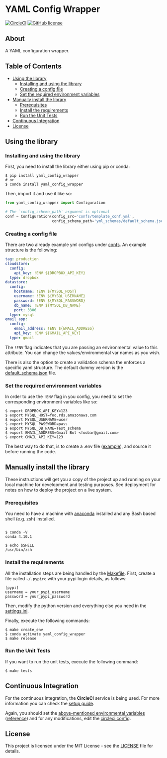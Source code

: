 # YAML Config Wrapper

[![CircleCI](https://circleci.com/gh/drkostas/yaml-config-wrapper/tree/master.svg?style=svg)](https://circleci.com/gh/drkostas/yaml-config-wrapper/tree/master)
[![GitHub license](https://img.shields.io/badge/license-Apache-blue.svg)](https://raw.githubusercontent.com/drkostas/yaml_config_wrapper/master/LICENSE)

## About <a name = "about"></a>

A YAML configuration wrapper.

## Table of Contents

+ [Using the library](#using)
    + [Installing and using the library](#install_use)
    + [Creating a config file](#configuration)
    + [Set the required environment variables](#env_variables)
+ [Manually install the library](#manual_install)
    + [Prerequisites](#configuration)
    + [Install the requirements](#installing_req)
    + [Run the Unit Tests](#unit_tests)
+ [Continuous Integration](#ci)
+ [License](#license)

## Using the library <a name = "using"></a>

### Installing and using the library <a name = "install_use"></a>

First, you need to install the library either using pip or conda:

```shell
$ pip install yaml_config_wrapper
# or
$ conda install yaml_config_wrapper
```

Then, import it and use it like so:

```python
from yaml_config_wrapper import Configuration

# The `config_schema_path` argument is optional
conf = Configuration(config_src='confs/template_conf.yml',
                     config_schema_path='yml_schemas/default_schema.json')
```

### Creating a config file <a name = "configuration"></a>

There are two already example yml configs under [confs](confs). An example structure is the following:

```yaml
tag: production
cloudstore:
  config:
    api_key: !ENV ${DROPBOX_API_KEY}
  type: dropbox
datastore:
  config:
    hostname: !ENV ${MYSQL_HOST}
    username: !ENV ${MYSQL_USERNAME}
    password: !ENV ${MYSQL_PASSWORD}
    db_name: !ENV ${MYSQL_DB_NAME}
    port: 3306
  type: mysql
email_app:
  config:
    email_address: !ENV ${EMAIL_ADDRESS}
    api_key: !ENV ${GMAIL_API_KEY}
  type: gmail
```

The `!ENV` flag indicates that you are passing an environmental value to this attribute. You can change
the values/environmental var names as you wish.

There is also the option to create a validation schema the enforces a specific yaml structure. The
default dummy version is the [default_schema.json](yaml_config_wrapper/default_schema.json) file.

### Set the required environment variables <a name = "env_variables"></a>

In order to use the `!ENV` flag in you config, you need to set the corresponding environment variables
like so:

```shell
$ export DROPBOX_API_KEY=123
$ export MYSQL_HOST=foo.rds.amazonaws.com
$ export MYSQL_USERNAME=user
$ export MYSQL_PASSWORD=pass
$ export MYSQL_DB_NAME=Test_schema
$ export EMAIL_ADDRESS=Gmail Bot <foobar@gmail.com>
$ export GMAIL_API_KEY=123
```

The best way to do that, is to create a .env file ([example](env_example)), and source it before
running the code.

## Manually install the library <a name = "manual_install"></a>

These instructions will get you a copy of the project up and running on your local machine for
development and testing purposes. See deployment for notes on how to deploy the project on a live
system.

### Prerequisites <a name = "prerequisites"></a>

You need to have a machine with
[anaconda](https://docs.conda.io/projects/conda/en/latest/user-guide/install/index.html) installed and
any Bash based shell (e.g. zsh) installed.

```ShellSession

$ conda -V
conda 4.10.1

$ echo $SHELL
/usr/bin/zsh

```

### Install the requirements <a name = "installing_req"></a>

All the installation steps are being handled by the [Makefile](Makefile). First, create a file
called `~/.pypirc` with your pypi login details, as follows:

```
[pypi]
username = your_pypi_username
password = your_pypi_password
```

Then, modify the python version and everything else you need in the [settings.ini](settings.ini).

Finally, execute the following commands:

```ShellSession
$ make create_env
$ conda activate yaml_config_wrapper
$ make release
```

### Run the Unit Tests <a name = "unit_tests"></a>

If you want to run the unit tests, execute the following command:

```ShellSession
$ make tests
```

## Continuous Integration <a name = "ci"></a>

For the continuous integration, the <b>CircleCI</b> service is being used. For more information you can
check the [setup guide](https://circleci.com/docs/2.0/language-python/).

Again, you should set
the [above-mentioned environmental variables](#env_variables) ([reference](https://circleci.com/docs/2.0/env-vars/#setting-an-environment-variable-in-a-context))
and for any modifications, edit the [circleci config](/.circleci/config.yml).

## License <a name = "license"></a>

This project is licensed under the MIT License - see the [LICENSE](LICENSE) file for details.

